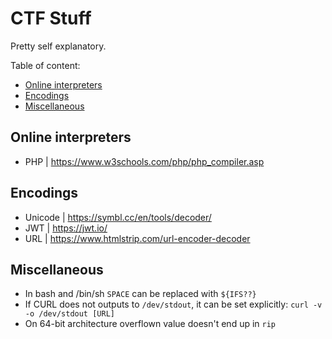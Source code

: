 # CTF Stuff

Pretty self explanatory.

Table of content:

- [Online interpreters](https://github.com/ariamane/ctf_stuff/tree/main#online-interpreters)
- [Encodings](https://github.com/ariamane/ctf_stuff/tree/main#encodings)
- [Miscellaneous](https://github.com/ariamane/ctf_stuff/tree/main#miscellaneous)


## Online interpreters

- PHP | https://www.w3schools.com/php/php_compiler.asp


## Encodings

- Unicode | https://symbl.cc/en/tools/decoder/
- JWT | https://jwt.io/
- URL | https://www.htmlstrip.com/url-encoder-decoder


## Miscellaneous

- In bash and /bin/sh `SPACE` can be replaced with `${IFS??}`
- If CURL does not outputs to `/dev/stdout`, it can be set explicitly: `curl -v -o /dev/stdout [URL]`
- On 64-bit architecture overflown value doesn't end up in `rip`
